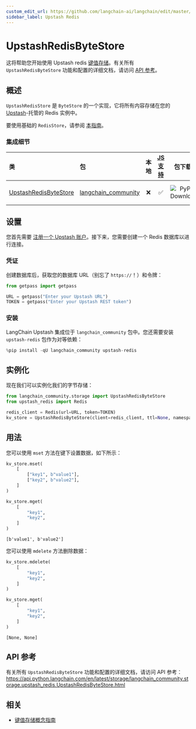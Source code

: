```yaml
---
custom_edit_url: https://github.com/langchain-ai/langchain/edit/master/docs/docs/integrations/stores/upstash_redis.ipynb
sidebar_label: Upstash Redis
---
```


# UpstashRedisByteStore

这将帮助您开始使用 Upstash redis [键值存储](/docs/concepts/#key-value-stores)。有关所有 `UpstashRedisByteStore` 功能和配置的详细文档，请访问 [API 参考](https://api.python.langchain.com/en/latest/storage/langchain_community.storage.upstash_redis.UpstashRedisByteStore.html)。

## 概述

`UpstashRedisStore` 是 `ByteStore` 的一个实现，它将所有内容存储在您的 [Upstash](https://upstash.com/)-托管的 Redis 实例中。

要使用基础的 `RedisStore`，请参阅 [本指南](/docs/integrations/stores/redis/)。

### 集成细节

| 类 | 包 | 本地 | [JS 支持](https://js.langchain.com/v0.2/docs/integrations/stores/upstash_redis_storage) | 包下载量 | 包最新版本 |
| :--- | :--- | :---: | :---: |  :---: | :---: |
| [UpstashRedisByteStore](https://api.python.langchain.com/en/latest/storage/langchain_community.storage.upstash_redis.UpstashRedisByteStore.html) | [langchain_community](https://api.python.langchain.com/en/latest/community_api_reference.html) | ❌ | ✅ | ![PyPI - Downloads](https://img.shields.io/pypi/dm/langchain_community?style=flat-square&label=%20) | ![PyPI - Version](https://img.shields.io/pypi/v/langchain_community?style=flat-square&label=%20) |

## 设置

您首先需要 [注册一个 Upstash 账户](https://upstash.com/docs/redis/overall/getstarted)。接下来，您需要创建一个 Redis 数据库以进行连接。

### 凭证

创建数据库后，获取您的数据库 URL（别忘了 `https://`！）和令牌：


```python
from getpass import getpass

URL = getpass("Enter your Upstash URL")
TOKEN = getpass("Enter your Upstash REST token")
```

### 安装

LangChain Upstash 集成位于 `langchain_community` 包中。您还需要安装 `upstash-redis` 包作为对等依赖：


```python
%pip install -qU langchain_community upstash-redis
```

## 实例化

现在我们可以实例化我们的字节存储：


```python
from langchain_community.storage import UpstashRedisByteStore
from upstash_redis import Redis

redis_client = Redis(url=URL, token=TOKEN)
kv_store = UpstashRedisByteStore(client=redis_client, ttl=None, namespace="test-ns")
```

## 用法

您可以使用 `mset` 方法在键下设置数据，如下所示：


```python
kv_store.mset(
    [
        ["key1", b"value1"],
        ["key2", b"value2"],
    ]
)

kv_store.mget(
    [
        "key1",
        "key2",
    ]
)
```



```output
[b'value1', b'value2']
```


您可以使用 `mdelete` 方法删除数据：


```python
kv_store.mdelete(
    [
        "key1",
        "key2",
    ]
)

kv_store.mget(
    [
        "key1",
        "key2",
    ]
)
```



```output
[None, None]
```

## API 参考

有关所有 `UpstashRedisByteStore` 功能和配置的详细文档，请访问 API 参考： https://api.python.langchain.com/en/latest/storage/langchain_community.storage.upstash_redis.UpstashRedisByteStore.html

## 相关

- [键值存储概念指南](/docs/concepts/#key-value-stores)